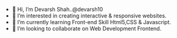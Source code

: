 - 👋 Hi, I’m Devarsh Shah..@devarsh10
- 👀 I’m interested in creating interactive & responsive websites.
- 🌱 I’m currently learning Front-end Skill Html5,CSS & Javascript.
- 💞️ I’m looking to collaborate on Web Development Frontend.

<!---
devarsh10/devarsh10 is a ✨ special ✨ repository because its `README.md` (this file) appears on your GitHub profile.
You can click the Preview link to take a look at your changes.
--->
